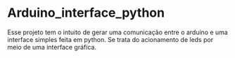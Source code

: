 # Arduino_interface_python
Esse projeto tem o intuito de gerar uma comunicação entre o arduino e uma interface simples feita em python. Se trata do acionamento de leds por meio de uma interface gráfica.
